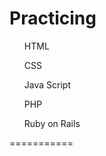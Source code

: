 <h1> Practicing </h1>
<ul> HTML </ul>
<ul> CSS </ul>
<ul> Java Script </ul>
<ul> PHP </ul>
<ul> Ruby on Rails </ul>
===========